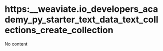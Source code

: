 # https:__weaviate.io_developers_academy_py_starter_text_data_text_collections_create_collection
No content